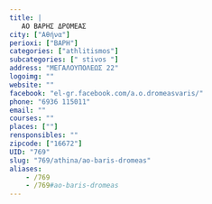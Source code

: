 ```yaml
---
title: |
   ΑΟ ΒΑΡΗΣ ΔΡΟΜΕΑΣ
city: ["Αθήνα"]
perioxi: ["ΒΑΡΗ"]
categories: ["athlitismos"]
subcategories: [" stivos "]
address: "ΜΕΓΑΛΟΥΠΟΛΕΩΣ 22"
logoimg: ""
website: ""
facebook: "el-gr.facebook.com/a.o.dromeasvaris/"
phone: "6936 115011"
email: ""
courses: ""
places: [""]
rensponsibles: ""
zipcode: ["16672"]
UID: "769"
slug: "769/athina/ao-baris-dromeas"
aliases:
    - /769
    - /769#ao-baris-dromeas
---
```


